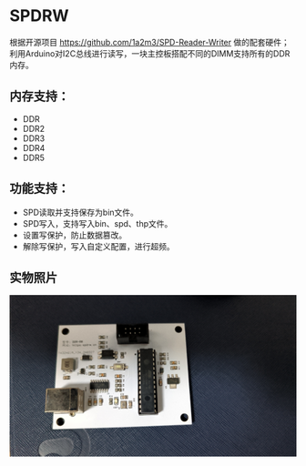 # SPDRW

根据开源项目 https://github.com/1a2m3/SPD-Reader-Writer 做的配套硬件；利用Arduino对I2C总线进行读写，一块主控板搭配不同的DIMM支持所有的DDR内存。

## 内存支持：

 - DDR
 - DDR2
 - DDR3
 - DDR4
 - DDR5

## 功能支持：

 - SPD读取并支持保存为bin文件。
 - SPD写入，支持写入bin、spd、thp文件。
 - 设置写保护，防止数据篡改。
 - 解除写保护，写入自定义配置，进行超频。

## 实物照片

![DDR-RW](img/DDR-HX.jpg)